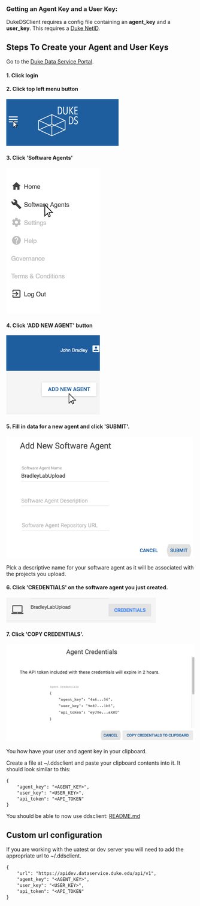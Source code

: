### Getting an Agent Key and a User Key:
DukeDSClient requires a config file containing an __agent_key__ and a __user_key__.
This requires a [Duke NetID](https://oit.duke.edu/email-accounts/netid/).

## Steps To Create your Agent and User Keys
Go to the [Duke Data Service Portal](https://dataservice.duke.edu).
####  1. Click login
####  2. Click top left menu button
![Top Left Menu Button](images/TopLeftMenuButton.png?raw=true "Top Left Menu Button")
####  3. Click 'Software Agents'
![Top Left Menu](images/TopLeftMenu.png?raw=true "Top Left Menu")
####  4. Click 'ADD NEW AGENT' button
![Add Agent Button](images/AddAgentButton.png?raw=true "Add Agent Button")
####  5. Fill in data for a new agent and click 'SUBMIT'.
![Create Agent](images/NewSoftwareAgent.png?raw=true "Create Agent")

Pick a descriptive name for your software agent as it will be associated with the projects you upload.
####  6. Click 'CREDENTIALS' on the software agent you just created.
![Click Agent](images/ClickCredentials.png?raw=true "Click CREDENTIALS")
####  7. Click 'COPY CREDENTIALS'.
![Key Menu Button](images/CopyCredentials.png?raw=true "Key Menu Button")

You how have your user and agent key in your clipboard.

Create a file at ~/.ddsclient and paste your clipboard contents into it.
It should look similar to this:
```
{
    "agent_key": "<AGENT_KEY>",
    "user_key": "<USER_KEY>",
    "api_token": "<API_TOKEN"
}
```

You should be able to now use ddsclient: [README.md](../README.md)


## Custom url configuration
If you are working with the uatest or dev server you will need to add the appropriate url to ~/.ddsclient.

```
{
    "url": "https://apidev.dataservice.duke.edu/api/v1",
    "agent_key": "<AGENT_KEY>",
    "user_key": "<USER_KEY>",
    "api_token": "<API_TOKEN"    
}
```            
